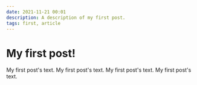 ```yaml
---
date: 2021-11-21 00:01
description: A description of my first post.
tags: first, article
---
```

# My first post!

My first post's text.
My first post's text.
My first post's text.
My first post's text.
